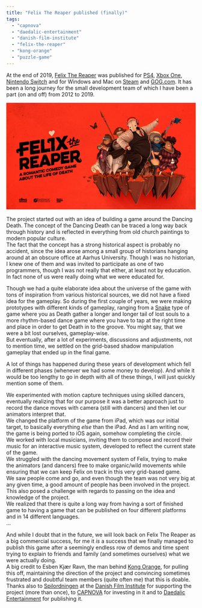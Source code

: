 ```yaml
---
title: "Felix The Reaper published (finally)"
tags: 
  - "capnova"
  - "daedalic-entertainment"
  - "danish-film-institute"
  - "felix-the-reaper"
  - "kong-orange"
  - "puzzle-game"
---
```


At the end of 2019, [Felix The Reaper](https://www.felixthereaper.com/) was published for [PS4](https://store.playstation.com/en-gb/product/EP8923-CUSA15586_00-DAEEUFELIX000001), [Xbox One](https://www.xbox.com/en-US/games/store/felix-the-reaper/BTP7VK91B2Z3), [Nintendo Switch](https://www.nintendo.com/games/detail/felix-the-reaper-switch/) and for Windows and Mac on [Steam](https://store.steampowered.com/app/919410/Felix_The_Reaper/) and [GOG.com](https://www.gog.com/game/felix_the_reaper).
It has been a long journey for the small development team of which I have been a part (on and off) from 2012 to 2019.<!--more-->

![Felix The Reaper](/assets/images/Felix_The_Reaper_01.jpg)

The project started out with an idea of building a game around the Dancing Death. The concept of the Dancing Death can be traced a long way back through history and is reflected in everything from old church paintings to modern popular culture.  
The fact that the concept has a strong historical aspect is probably no accident, since the idea arose among a small group of historians hanging around at an obscure office at Aarhus University. Though I was no historian, I knew one of them and was invited to participate as one of two programmers, though I was not really that either, at least not by education. In fact none of us were really doing what we were educated for.

Though we had a quite elaborate idea about the universe of the game with tons of inspiration from various historical sources, we did not have a fixed idea for the gameplay. So during the first couple of years, we were making prototypes with different kinds of gameplay, ranging from a [Snake](https://en.wikipedia.org/wiki/Snake_\(video_game_genre\)) type of game where you as Death gather a longer and longer tail of lost souls to a more rhythm-based dance game where you have to tap at the right time and place in order to get Death in to the groove. You might say, that we were a bit lost ourselves, gameplay-wise.  
But eventually, after a lot of experiments, discussions and adjustments, not to mention time, we settled on the grid-based shadow manipulation gameplay that ended up in the final game.

A lot of things has happened during these years of development which fell in different phases (whenever we had some money to develop). And while it would be too lengthy to go in depth with all of these things, I will just quickly mention some of them.

We experimented with motion capture techniques using skilled dancers, eventually realizing that for our purpose it was a better approach just to record the dance moves with camera (still with dancers) and then let our animators interpret that.  
We changed the platform of the game from iPad, which was our initial target, to basically everything _else_ than the iPad. And as I am writing now, the game is being ported to iOS again, somehow completing the circle.  
We worked with local musicians, inviting them to compose and record their music for an interactive music system, developed to reflect the current state of the game.  
We struggled with the dancing movement system of Felix, trying to make the animators (and dancers) free to make organic/wild movements while ensuring that we can keep Felix on track in this very grid-based game.  
We saw people come and go, and even though the team was not very big at any given time, a good amount of people has been involved in the project. This also posed a challenge with regards to passing on the idea and knowledge of the project.  
We realized that there is quite a long way from having a sort of finished game to having a game that can be published on four different platforms and in 14 different languages.  
...

And while I doubt that in the future, we will look back on Felix The Reaper as a big commercial success, for me it _is_ a success that we finally managed to publish this game after a seemingly endless row of demos and time spent trying to explain to friends and family (and sometimes ourselves) what we were actually doing.  
A big credit to Esben Kjær Ravn, the man behind [Kong Orange](http://www.kongorange.com), for pulling this off, maintaining the direction of the project and convincing sometimes frustrated and doubtful team members (quite often me) that this is doable.  
Thanks also to [Spilordningen](https://www.dfi.dk/branche-og-stoette/stoette/spilordningen) at the [Danish Film Institute](https://www.dfi.dk/en) for supporting the project (more than once), to [CAPNOVA](http://capnova.dk/) for investing in it and to [Daedalic Entertainment](https://www.daedalic.com/) for publishing it.
